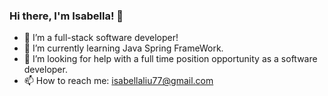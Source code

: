 ### Hi there, I'm Isabella! 👋

<!--
**IsabellaDev/IsabellaDev** is a ✨ _special_ ✨ repository because its `README.md` (this file) appears on your GitHub profile.

Here are some ideas to get you started:

- 🔭 I’m currently working on ...
- 🌱 I’m currently learning ...
- 👯 I’m looking to collaborate on ...
- 🤔 I’m looking for help with ...
- 💬 Ask me about ...
- 📫 How to reach me: ...
- 😄 Pronouns: ...
- ⚡ Fun fact: ...
-->
- 🔭 I’m a full-stack software developer!
- 🌱 I’m currently learning Java Spring FrameWork. 
- 🤔 I’m looking for help with a full time position opportunity as a software developer. 
- 📫 How to reach me: isabellaliu77@gmail.com
